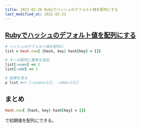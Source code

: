 ```yaml
---
title: 2021-02-26 Rubyでハッシュのデフォルト値を配列にする
last_modified_at: 2022-02-23
---
```


## [Rubyでハッシュのデフォルト値を配列にする](https://simanman.hatenablog.com/entry/2013/09/24/211044)

```rb
# ハッシュのデフォルト値を配列に
list = Hash.new{ |hash, key| hash[key] = []}

# キーの配列に要素を追加
list[:even] << 2
list[:odd] << 3

# 結果を見る
p list #=> {:even=>[2], :odd=>[3]}
```

## まとめ

```rb
Hash.new{ |hash, key| hash[key] = []}
```

で初期値を配列にできる。
